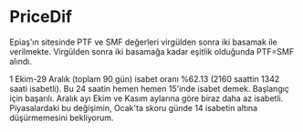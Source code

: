 # PriceDif

Epiaş'ın sitesinde PTF ve SMF değerleri virgülden sonra iki basamak ile verilmekte. Virgülden sonra iki basamağa kadar eşitlik olduğunda PTF=SMF alındı. 

1 Ekim-29 Aralık (toplam 90 gün) isabet oranı %62.13 (2160 saattin 1342 saati isabetli). Bu 24 saatin hemen hemen 15'inde isabet demek. Başlangıç için başarılı. Aralık ayı Ekim ve Kasım aylarına göre biraz daha az isabetli. Piyasalardaki bu değişimin, Ocak'ta skoru günde 14 isabetin altına düşürmemesini bekliyorum. 
